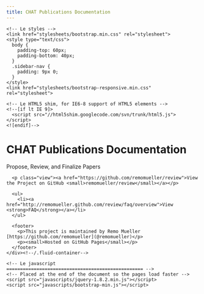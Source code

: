 ```yaml
---
title: CHAT Publications Documentation
---
```


<!DOCTYPE html>
<html lang="en">
  <head>
    <meta charset="utf-8">
    <title>CHAT Publications Documentation</title>
    <meta name="viewport" content="width=device-width, initial-scale=1.0">
    <meta name="description" content="">
    <meta name="author" content="">

    <!-- Le styles -->
    <link href="stylesheets/bootstrap.min.css" rel="stylesheet">
    <style type="text/css">
      body {
        padding-top: 60px;
        padding-bottom: 40px;
      }
      .sidebar-nav {
        padding: 9px 0;
      }
    </style>
    <link href="stylesheets/bootstrap-responsive.min.css" rel="stylesheet">

    <!-- Le HTML5 shim, for IE6-8 support of HTML5 elements -->
    <!--[if lt IE 9]>
      <script src="//html5shim.googlecode.com/svn/trunk/html5.js"></script>
    <![endif]-->
  </head>

  <body>
    <div class="container-fluid">
      <h1>CHAT Publications Documentation</h1>
      <p>Propose, Review, and Finalize Papers</p>

      <p class="view"><a href="https://github.com/remomueller/review">View the Project on GitHub <small>remomueller/review</small></a></p>

      <ul>
        <li><a href="http://remomueller.github.com/review/faq/overview">View <strong>FAQ</strong></a></li>
      </ul>

      <footer>
        <p>This project is maintained by Remo Mueller [https://github.com/remomueller](@remomueller)</p>
        <p><small>Hosted on GitHub Pages</small></p>
      </footer>
    </div><!--/.fluid-container-->

    <!-- Le javascript
    ================================================== -->
    <!-- Placed at the end of the document so the pages load faster -->
    <script src="javascripts/jquery-1.8.2.min.js"></script>
    <script src="javascripts/bootstrap-min.js"></script>

  </body>
</html>
